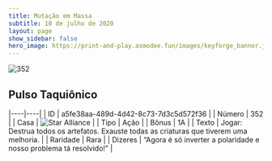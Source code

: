 ```yaml
---
title: Mutação em Massa
subtitle: 10 de julho de 2020
layout: page
show_sidebar: false
hero_image: https://print-and-play.asmodee.fun/images/keyforge_banner.jpg
---
```


![352](https://cdn.keyforgegame.com/media/card_front/pt/479_352_MH4JQX22FMPP_pt.png)

## Pulso Taquiônico

|----|----|
| ID | a5fe38aa-489d-4d42-8c73-7d3c5d572f36 |
| Número | 352 |
| Casa | ![Star Alliance](https://archonarcana.com/images/thumb/7/7d/Star_Alliance.png/22px-Star_Alliance.png "Aliança Estelar") |
| Tipo | Ação |
| Bônus | 1A |
| Texto | Jogar: Destrua todos os artefatos. Exauste todas as criaturas que tiverem uma melhoria. |
| Raridade | Rara |
| Dizeres | “Agora é só inverter a polaridade  e nosso problema tá resolvido!” |
